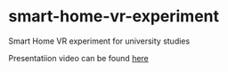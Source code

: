 # smart-home-vr-experiment
 Smart Home VR experiment for university studies

 Presentatiion video can be found [here](https://www.youtube.com/watch?v=8RJdtQT_BRw&ab_channel=Benemy)
